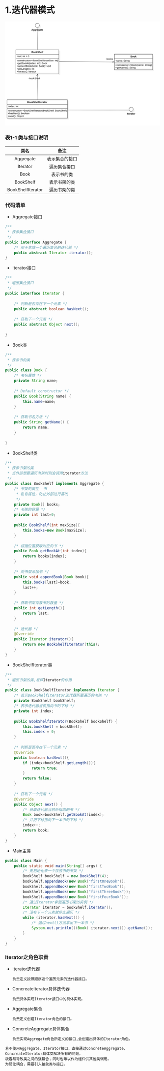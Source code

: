 # 1.迭代器模式
![Overvie](media/Overview.png)
### 表1-1 类与接口说明
| 类名 | 备注 |
| :---: | :---: |
| Aggregate | 表示集合的接口  |
| Iterator | 遍历集合接口 |
| Book | 表示书的类 |
| BookShelf | 表示书架的类  |
| BookShelfIterator | 遍历书架的类 |
### 代码清单
+ Aggregate接口

```java
/**
 * 表示集合接口
 */
public interface Aggregate {
    /* 用于生成一个遍历集合的迭代器 */
    public abstract Iterator iterator();
}
```
+ Iterator接口

```java
/**
 * 遍历集合接口
 */
public interface Iterator {

    /* 判断是否存在下一个元素 */
    public abstract boolean hasNext();

    /* 获取下一个元素 */
    public abstract Object next();

}
```
+ Book类

```java
/**
 * 表示书的类
 */
public class Book {
    /* 书名属性 */
    private String name;

    /* Default constructor */
    public Book(String name) {
        this.name=name;
    }

    /* 获取书名方法 */
    public String getName() {
        return name;
    }

}
```
+ BookShelf类

```java
/**
 * 表示书架的类
 * 当外部想要遍历书架时则会调用iterator方法
 */
public class BookShelf implements Aggregate {
    /* 书架的属性--书
     * 私有属性，防止外部进行篡改    
     */
    private Book[] books;
    /* 书架的容量 */
    private int last=0;

    public BookShelf(int maxSize){
        this.books=new Book[maxSize];
    }
    
    /* 根据位置获取对应的书 */
    public Book getBookAt(int index){
        return books[index];
    }

    /* 向书架添加书 */
    public void appendBook(Book book){
        this.books[last]=book;
        last++;
    }

    /* 获取书架存放书的数量 */
    public int getLength(){
        return last;
    }
    
    /* 迭代器 */
    @Override
    public Iterator iterator(){
        return new BookShelfIterator(this);
    }
}
```
+ BookShelfIterator类

```java
/**
 * 遍历书架的类,发挥Iterator的作用
 */
public class BookShelfIterator implements Iterator {
    /* 表示BookShelfIterator迭代器所要遍历的书架 */
    private BookShelf bookShelf;
    /* 表示迭代器当前指向书的下标 */
    private int index;

    public BookShelfIterator(BookShelf bookShelf) {
        this.bookShelf = bookShelf;
        this.index = 0;
    }

    /* 判断是否存在下一个元素 */
    @Override
    public boolean hasNext(){
        if (index<bookShelf.getLength()){
            return true;
        }
        return false;
    }
    
    /* 获取下一个元素 */
    @Override
    public Object next() {
        /* 获取迭代器当前所指向的书 */
        Book book=bookShelf.getBookAt(index);
        /* 并把下标指向下一本书的下标 */
        index++;
        return book;
    }
}
```
+ Main主类

```java
public class Main {
    public static void main(String[] args) {
        /* 先初始化来一个存放书的书架 */
        BookShelf bookShelf = new BookShelf(4);
        bookShelf.appendBook(new Book("firstOneBook"));
        bookShelf.appendBook(new Book("firstTwoBook"));
        bookShelf.appendBook(new Book("firstThreeBook"));
        bookShelf.appendBook(new Book("firstFourBook"));
        /* 通过Iterator拿到遍历书架的实例 */
        Iterator iterator = bookShelf.iterator();
        /* 没有下一个元素就停止遍历 */
        while (iterator.hasNext()) {
            /* 通过next()方法拿出下一本书 */
            System.out.println(((Book) iterator.next()).getName());
        }
    }
}
```
### Iterator之角色职责
+ Iterator迭代器

    `负责定义按照顺序逐个遍历元素的迭代器接口。`
+ ConcreateIterator具体迭代器

    `负责具体实现Iterator接口中的具体实现。`
+ Aggregate集合

    `负责定义创建Iterator角色的接口。`
+ ConcreteAggregate具体集合

    `负责实现Aggregate角色所定义的接口,会创建出具体的Iterator角色。`

```shell
若不使用Aggregate、Iterator接口，直接通过ConcreteAggregate、
ConcreateIterator具体类解决所有的问题，
极容易导致类之间的强耦合；同时也难以作为组件供其他类调用。
为弱化耦合，需要引入抽象类与接口。
```